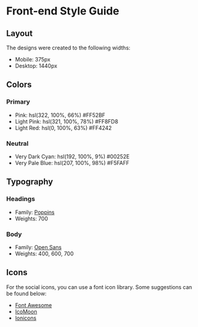# Front-end Style Guide

## Layout

The designs were created to the following widths:

- Mobile: 375px
- Desktop: 1440px

## Colors

### Primary

- Pink: hsl(322, 100%, 66%) #FF52BF
- Light Pink: hsl(321, 100%, 78%) #FF8FD8
- Light Red: hsl(0, 100%, 63%) #FF4242

### Neutral

- Very Dark Cyan: hsl(192, 100%, 9%) #00252E
- Very Pale Blue: hsl(207, 100%, 98%) #F5FAFF

## Typography

### Headings

- Family: [Poppins](https://fonts.google.com/specimen/Poppins)
- Weights: 700

### Body

- Family: [Open Sans](https://fonts.google.com/specimen/Open+Sans)
- Weights: 400, 600, 700

## Icons

For the social icons, you can use a font icon library. Some suggestions can be found below:

- [Font Awesome](https://fontawesome.com/)
- [IcoMoon](https://icomoon.io/)
- [Ionicons](https://ionicons.com/)
